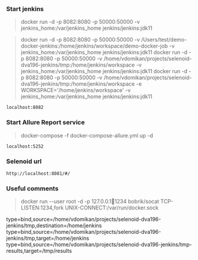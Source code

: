 ### Start jenkins

> docker run -d -p 8082:8080 -p 50000:50000 -v jenkins_home:/var/jenkins_home jenkins/jenkins:jdk11

> docker run -d -p 8082:8080 -p 50000:50000 -v /Users/test/demo-docker-jenkins:/home/jenkins/workspace/demo-docker-job -v jenkins_home:/var/jenkins_home jenkins/jenkins:jdk11
> docker run -d -p 8082:8080 -p 50000:50000 -v /home/vdomikan/projects/selenoid-dva196-jenkins/tmp:/home/jenkins/workspace -v jenkins_home:/var/jenkins_home jenkins/jenkins:jdk11
> docker run -d -p 8082:8080 -p 50000:50000 -v /home/vdomikan/projects/selenoid-dva196-jenkins/tmp:/home/jenkins/workspace -e WORKSPACE='/home/jenkins/workspace' -v jenkins_home:/var/jenkins_home jenkins/jenkins:jdk11

```
localhost:8082
```

### Start Allure Report service

> docker-compose -f docker-compose-allure.yml up -d

```
localhost:5252
```

### Selenoid url

```
http://localhost:8081/#/
```


### Useful comments

> docker run --user root -d -p 127.0.0.1:1234:1234 bobrik/socat TCP-LISTEN:1234,fork UNIX-CONNECT:/var/run/docker.sock

type=bind,source=/home/vdomikan/projects/selenoid-dva196-jenkins/tmp,destination=/home/jenkins
type=bind,source=/home/vdomikan/projects/selenoid-dva196-jenkins/tmp,target=/home/jenkins
type=bind,source=/home/vdomikan/projects/selenoid-dva196-jenkins/tmp-results,target=/tmp/results